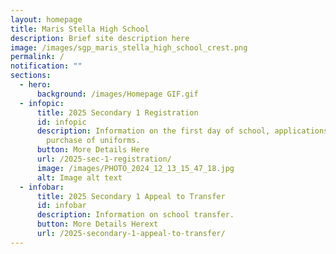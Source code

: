 ```yaml
---
layout: homepage
title: Maris Stella High School
description: Brief site description here
image: /images/sgp_maris_stella_high_school_crest.png
permalink: /
notification: ""
sections:
  - hero:
      background: /images/Homepage GIF.gif
  - infopic:
      title: 2025 Secondary 1 Registration
      id: infopic
      description: Information on the first day of school, applications, booklist and
        purchase of uniforms.
      button: More Details Here
      url: /2025-sec-1-registration/
      image: /images/PHOTO_2024_12_13_15_47_18.jpg
      alt: Image alt text
  - infobar:
      title: 2025 Secondary 1 Appeal to Transfer
      id: infobar
      description: Information on school transfer.
      button: More Details Herext
      url: /2025-secondary-1-appeal-to-transfer/
---
```

